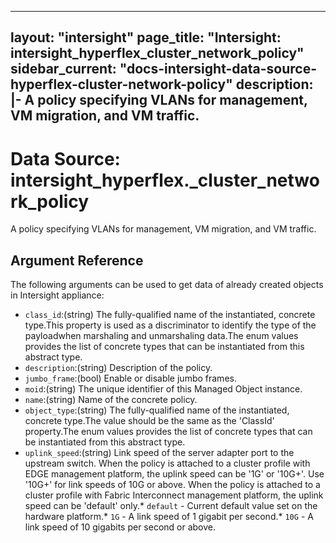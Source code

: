 
---
layout: "intersight"
page_title: "Intersight: intersight_hyperflex_cluster_network_policy"
sidebar_current: "docs-intersight-data-source-hyperflex-cluster-network-policy"
description: |-
A policy specifying VLANs for management, VM migration, and VM traffic.
---

# Data Source: intersight_hyperflex._cluster_network_policy
A policy specifying VLANs for management, VM migration, and VM traffic.
## Argument Reference
The following arguments can be used to get data of already created objects in Intersight appliance:
* `class_id`:(string) The fully-qualified name of the instantiated, concrete type.This property is used as a discriminator to identify the type of the payloadwhen marshaling and unmarshaling data.The enum values provides the list of concrete types that can be instantiated from this abstract type. 
* `description`:(string) Description of the policy. 
* `jumbo_frame`:(bool) Enable or disable jumbo frames. 
* `moid`:(string) The unique identifier of this Managed Object instance. 
* `name`:(string) Name of the concrete policy. 
* `object_type`:(string) The fully-qualified name of the instantiated, concrete type.The value should be the same as the 'ClassId' property.The enum values provides the list of concrete types that can be instantiated from this abstract type. 
* `uplink_speed`:(string) Link speed of the server adapter port to the upstream switch. When the policy is attached to a cluster profile with EDGE management platform, the uplink speed can be '1G' or '10G+'. Use '10G+' for link speeds of 10G or above. When the policy is attached to a cluster profile with Fabric Interconnect management platform, the uplink speed can be 'default' only.* `default` - Current default value set on the hardware platform.* `1G` - A link speed of 1 gigabit per second.* `10G` - A link speed of 10 gigabits per second or above. 
